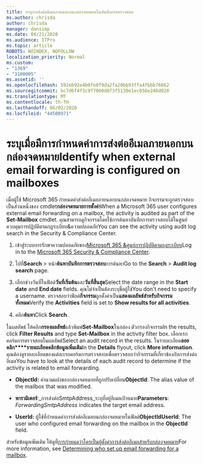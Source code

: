 ```yaml
---
title: ระบุการส่งต่ออีเมลภายนอกบนกล่องจดหมายในบันทึกการตรวจสอบ
ms.author: chrisda
author: chrisda
manager: dansimp
ms.date: 04/21/2020
ms.audience: ITPro
ms.topic: article
ROBOTS: NOINDEX, NOFOLLOW
localization_priority: Normal
ms.custom:
- "1369"
- "3100005"
ms.assetid: ''
ms.openlocfilehash: 592eb92e4b0fe0f9da2fa20bb93ffa4fbbb76662
ms.sourcegitcommit: bc7d6f4f3c9f7060d073f5130e1ec856e248d020
ms.translationtype: MT
ms.contentlocale: th-TH
ms.lasthandoff: 06/02/2020
ms.locfileid: "44508971"
---
```

# <a name="identify-when-external-email-forwarding-is-configured-on-mailboxes"></a><span data-ttu-id="58e2d-102">ระบุเมื่อมีการกําหนดค่าการส่งต่ออีเมลภายนอกบนกล่องจดหมาย</span><span class="sxs-lookup"><span data-stu-id="58e2d-102">Identify when external email forwarding is configured on mailboxes</span></span>

<span data-ttu-id="58e2d-103">เมื่อผู้ใช้ Microsoft 365 กําหนดค่าส่งต่ออีเมลภายนอกบนกล่องจดหมาย กิจกรรมจะถูกตรวจสอบเป็นส่วนหนึ่งของ cmdlet**กล่องจดหมายการตั้งค่า**</span><span class="sxs-lookup"><span data-stu-id="58e2d-103">When a Microsoft 365 user configures external email forwarding on a mailbox, the activity is audited as part of the **Set-Mailbox** cmdlet.</span></span> <span data-ttu-id="58e2d-104">คุณสามารถดูกิจกรรมโดยใช้การค้นหาบันทึกการตรวจสอบได้ในศูนย์ควบคุมการปฏิบัติตามกฎระเบียบ&ความปลอดภัย</span><span class="sxs-lookup"><span data-stu-id="58e2d-104">You can see the activity using audit log search in the Security & Compliance Center.</span></span>

1. <span data-ttu-id="58e2d-105">เข้าสู่ระบบการรักษาความปลอดภัยของ[Microsoft 365 &ศูนย์การปฏิบัติตามกฎระเบียบ](https://protection.office.com/)</span><span class="sxs-lookup"><span data-stu-id="58e2d-105">Log in to the [Microsoft 365 Security & Compliance Center](https://protection.office.com/).</span></span>

2. <span data-ttu-id="58e2d-106">ไปที่**Search**  >  หน้า**ค้นหาบันทึกการตรวจสอบ**การค้นหา</span><span class="sxs-lookup"><span data-stu-id="58e2d-106">Go to the **Search** > **Audit log search** page.</span></span>

3. <span data-ttu-id="58e2d-107">เลือกช่วงวันที่ในฟิลด์**วันที่เริ่มต้น**และ**วันที่สิ้นสุด**</span><span class="sxs-lookup"><span data-stu-id="58e2d-107">Select the date range in the **Start date** and **End date** fields.</span></span> <span data-ttu-id="58e2d-108">คุณไม่จําเป็นต้องระบุชื่อผู้ใช้</span><span class="sxs-lookup"><span data-stu-id="58e2d-108">You don't need to specify a username.</span></span> <span data-ttu-id="58e2d-109">ตรวจสอบว่าฟิลด์**กิจกรรม**ถูกตั้งค่าเป็น**แสดงผลลัพธ์สําหรับกิจกรรมทั้งหมด**</span><span class="sxs-lookup"><span data-stu-id="58e2d-109">Verify the **Activities** field is set to **Show results for all activities**.</span></span>

4. <span data-ttu-id="58e2d-110">คลิก**ค้นหา**</span><span class="sxs-lookup"><span data-stu-id="58e2d-110">Click **Search**.</span></span>

<span data-ttu-id="58e2d-111">ในผลลัพธ์ ให้คลิก**กรองผลลัพธ์**แล้วพิมพ์**Set-Mailbox**ในกล่อง ตัวกรองกิจกรรม</span><span class="sxs-lookup"><span data-stu-id="58e2d-111">In the results, click **Filter Results** and type **Set-Mailbox** in the activity filter box.</span></span> <span data-ttu-id="58e2d-112">เลือกเรกคอร์ดการตรวจสอบในผลลัพธ์</span><span class="sxs-lookup"><span data-stu-id="58e2d-112">Select an audit record in the results.</span></span> <span data-ttu-id="58e2d-113">ในรายละเอียด**ลอยคลิก\*\*\*\*รายละเอียดคลิกข้อมูลเพิ่มเติม**</span><span class="sxs-lookup"><span data-stu-id="58e2d-113">In the **Details** flyout, click **More information**.</span></span> <span data-ttu-id="58e2d-114">คุณต้องดูรายละเอียดของแต่ละเรกคอร์ดการตรวจสอบเพื่อตรวจสอบว่ากิจกรรมที่เกี่ยวข้องกับการส่งต่ออีเมล</span><span class="sxs-lookup"><span data-stu-id="58e2d-114">You have to look at the details of each audit record to determine if the activity is related to email forwarding.</span></span>

- <span data-ttu-id="58e2d-115">**ObjectId:** ค่านามแฝงของกล่องจดหมายที่ถูกปรับเปลี่ยน</span><span class="sxs-lookup"><span data-stu-id="58e2d-115">**ObjectId**: The alias value of the mailbox that was modified.</span></span>

- <span data-ttu-id="58e2d-116">**พารามิเตอร์**:_การส่งต่อSmtpAddress_ระบุที่อยู่อีเมลเป้าหมาย</span><span class="sxs-lookup"><span data-stu-id="58e2d-116">**Parameters**: _ForwardingSmtpAddress_ indicates the target email address.</span></span>

- <span data-ttu-id="58e2d-117">**UserId:** ผู้ใช้ที่กําหนดค่าการส่งต่ออีเมลบนกล่องจดหมายในฟิลด์**ObjectId**</span><span class="sxs-lookup"><span data-stu-id="58e2d-117">**UserId**: The user who configured email forwarding on the mailbox in the **ObjectId** field.</span></span>

<span data-ttu-id="58e2d-118">สําหรับข้อมูลเพิ่มเติม ให้ดูที่[การกําหนดว่าใครเป็นผู้ตั้งค่าการส่งต่ออีเมลสําหรับกล่องจดหมาย](https://docs.microsoft.com/microsoft-365/compliance/auditing-troubleshooting-scenarios#determine-who-set-up-email-forwarding-for-a-mailbox)</span><span class="sxs-lookup"><span data-stu-id="58e2d-118">For more information, see [Determining who set up email forwarding for a mailbox](https://docs.microsoft.com/microsoft-365/compliance/auditing-troubleshooting-scenarios#determine-who-set-up-email-forwarding-for-a-mailbox).</span></span>
